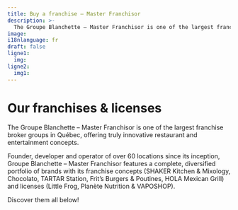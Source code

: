 ```yaml
---
title: Buy a franchise – Master Franchisor
description: >-
  The Groupe Blanchette – Master Franchisor is one of the largest franchise broker groups in Québec, offering truly innovative restaurant and entertainment concepts.
image: 
i18nlanguage: fr
draft: false
ligne1:
  img:
ligne2:
  img1:
---
```


# Our franchises & licenses

The Groupe Blanchette – Master Franchisor is one of the largest franchise broker groups in Québec, offering truly innovative restaurant and entertainment concepts.

Founder, developer and operator of over 60 locations since its inception, Groupe Blanchette – Master Franchisor features a complete, diversified portfolio of brands with its franchise concepts (SHAKER Kitchen & Mixology, Chocolato, TARTAR Station, Frit’s Burgers & Poutines, HOLA Mexican Grill) and licenses (Little Frog, Planète Nutrition & VAPOSHOP). 

Discover them all below! 
